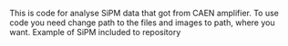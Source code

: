 This is code for analyse SiPM data that got from CAEN amplifier. 
To use code you need change path to the files and images to path, where you want.
Example of SiPM included to repository
